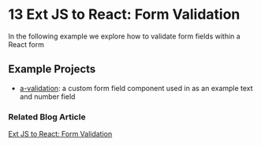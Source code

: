 # 13 Ext JS to React: Form Validation

In the following example we explore how to validate form fields within a React
form

## Example Projects

 - [a-validation](./a-validation): a custom form field component used in as an
 example text and number field

### Related Blog Article

[Ext JS to React: Form Validation](TBD)


